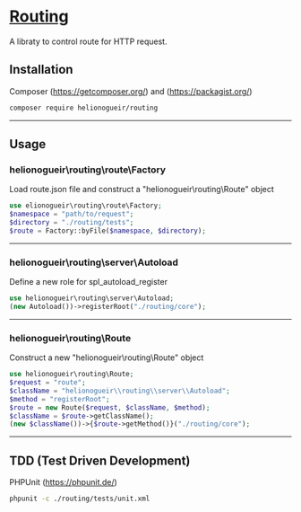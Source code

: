 # [Routing](https://github.com/helionogueir/routing)

A libraty to control route for HTTP request.

## Installation

Composer (https://getcomposer.org/) and (https://packagist.org/)
```sh
composer require helionogueir/routing
```
------
## Usage

### helionogueir\routing\route\Factory

Load route.json file and construct a "helionogueir\routing\Route" object
```php
use elionogueir\routing\route\Factory;
$namespace = "path/to/request";
$directory = "./routing/tests";
$route = Factory::byFile($namespace, $directory);
```
------
### helionogueir\routing\server\Autoload

Define a new role for spl_autoload_register
```php
use helionogueir\routing\server\Autoload;
(new Autoload())->registerRoot("./routing/core");
```
------
### helionogueir\routing\Route

Construct a new "helionogueir\routing\Route" object
```php
use helionogueir\routing\Route;
$request = "route";
$className = "helionogueir\\routing\\server\\Autoload";
$method = "registerRoot";
$route = new Route($request, $className, $method);
$className = $route->getClassName();
(new $className())->{$route->getMethod()}("./routing/core");
```
------
## TDD (Test Driven Development)

PHPUnit (https://phpunit.de/)
```sh
phpunit -c ./routing/tests/unit.xml
```
